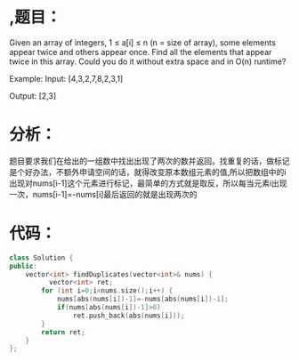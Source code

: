 ,题目：
==
Given an array of integers, 1 ≤ a[i] ≤ n (n = size of array), some elements appear twice and others appear once.
Find all the elements that appear twice in this array.
Could you do it without extra space and in O(n) runtime?

Example:
Input:
[4,3,2,7,8,2,3,1]

Output:
[2,3]

分析：
==
题目要求我们在给出的一组数中找出出现了两次的数并返回。找重复的话，做标记是个好办法，不额外申请空间的话，就得改变原本数组元素的值,所以把数组中的i出现对nums[i-1]这个元素进行标记，最简单的方式就是取反，所以每当元素i出现一次，nums[i-1]=-nums[i]最后返回的就是出现两次的

代码：
==
```C++
class Solution {
public:
    vector<int> findDuplicates(vector<int>& nums) {
          vector<int> ret;
        for (int i=0;i<nums.size();i++) {
            nums[abs(nums[i])-1]=-nums[abs(nums[i])-1];
            if(nums[abs(nums[i])-1]>0)
                ret.push_back(abs(nums[i]));
        }
        return ret;
    }
};
```
